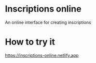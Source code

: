 # Inscriptions online
An online interface for creating inscriptions

# How to try it

https://inscriptions-online.netlify.app
